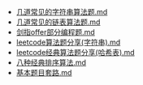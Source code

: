 
- [几道常见的字符串算法题.md](几道常见的字符串算法题.md)
- [几道常见的链表算法题.md](几道常见的链表算法题.md)
- [剑指offer部分编程题.md](剑指offer部分编程题.md)
- [leetcode算法题分享(字符串).md](leetcode算法题分享(字符串).md)
- [leetcode经典算法题分享(哈希表).md](leetcode经典算法题分享(哈希表).md)
- [八种经典排序算法.md](八种经典排序算法.md)
- [基本题目套路.md](基本题目套路.md)


 
